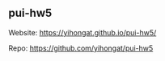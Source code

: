 ## pui-hw5

Website: https://yihongat.github.io/pui-hw5/

Repo: https://github.com/yihongat/pui-hw5

